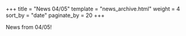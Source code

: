 +++
title = "News 04/05"
template = "news_archive.html"
weight = 4
sort_by = "date"
paginate_by = 20
+++

News from 04/05!

